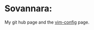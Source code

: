 Sovannara:
==========

My git hub page and the [vim-config][1] page.

[1]: http://sovannara-hak.github.com/vim-config

